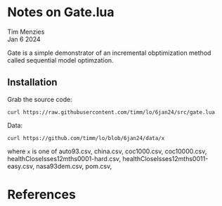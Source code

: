 # Notes on Gate.lua

Tim Menzies  
Jan 6 2024

Gate is a simple demonstrator of an incremental 
obptimization method called sequential model optimzation.


## Installation

Grab the source code:

    curl https://raw.githubusercontent.com/timm/lo/6jan24/src/gate.lua

Data: 

    curl https://github.com/timm/lo/blob/6jan24/data/x

where `x` is one of 
auto93.csv,
china.csv,
coc1000.csv,
coc10000.csv,
healthCloseIsses12mths0001-hard.csv,
healthCloseIsses12mths0011-easy.csv,
nasa93dem.csv,
pom.csv,
 

# References

